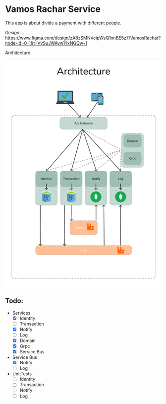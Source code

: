 # Vamos Rachar Service

This app is about divide a payment with different people.

*Design:* https://www.figma.com/design/zA8zSMNVcipWsQ1nnBE5z7/VamosRachar?node-id=0-1&t=VvSuJWAywYIxNGQw-1

Architecture:

![image.png](ReadmeAssets/image.png)

## Todo:

- Services
    - [x]  Identity
    - [ ]  Transaction
    - [x]  Notify
    - [ ]  Log
    - [x]  Domain
    - [x]  Grpc
    - [x]  Service Bus

- Service Bus
    - [x]  Notify
    - [ ]  Log

- UnitTests
    - [ ]  Identity
    - [ ]  Transaction
    - [ ]  Notify
    - [ ]  Log